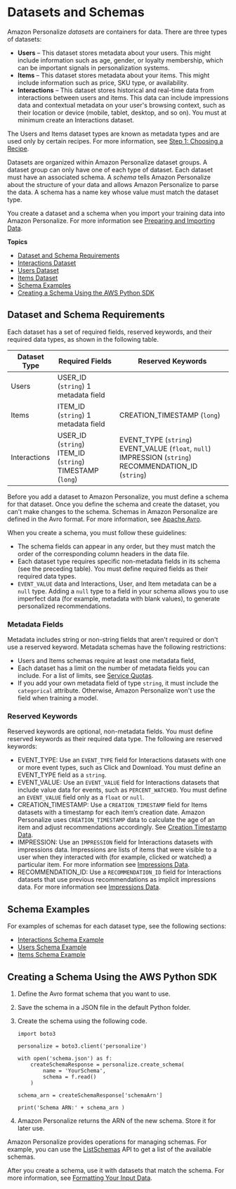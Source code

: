 # Datasets and Schemas<a name="how-it-works-dataset-schema"></a>

Amazon Personalize *datasets* are containers for data\. There are three types of datasets:
+ **Users** – This dataset stores metadata about your users\. This might include information such as age, gender, or loyalty membership, which can be important signals in personalization systems\.
+ **Items** – This dataset stores metadata about your items\. This might include information such as price, SKU type, or availability\.
+ **Interactions** – This dataset stores historical and real\-time data from interactions between users and items\. This data can include impressions data and contextual metadata on your user's browsing context, such as their location or device \(mobile, tablet, desktop, and so on\)\. You must at minimum create an Interactions dataset\.

The Users and Items dataset types are known as metadata types and are used only by certain recipes\. For more information, see [Step 1: Choosing a Recipe](working-with-predefined-recipes.md)\.

Datasets are organized within Amazon Personalize dataset groups\. A dataset group can only have one of each type of dataset\. Each dataset must have an associated schema\. A *schema* tells Amazon Personalize about the structure of your data and allows Amazon Personalize to parse the data\. A schema has a name key whose value must match the dataset type\. 

 You create a dataset and a schema when you import your training data into Amazon Personalize\. For more information see [Preparing and Importing Data](data-prep.md)\. 

**Topics**
+ [Dataset and Schema Requirements](#dataset-requirements)
+ [Interactions Dataset](interactions-datasets.md)
+ [Users Dataset](users-datasets.md)
+ [Items Dataset](items-datasets.md)
+ [Schema Examples](#schema-examples)
+ [Creating a Schema Using the AWS Python SDK](#python-schema-ex)

## Dataset and Schema Requirements<a name="dataset-requirements"></a>

Each dataset has a set of required fields, reserved keywords, and their required data types, as shown in the following table\.


| Dataset Type | Required Fields | Reserved Keywords | 
| --- | --- | --- | 
| Users |  USER\_ID \(`string`\) 1 metadata field  |  | 
| Items |  ITEM\_ID \(`string`\) 1 metadata field  |  CREATION\_TIMESTAMP \(`long`\)  | 
| Interactions |  USER\_ID \(`string`\) ITEM\_ID \(`string`\) TIMESTAMP \(`long`\)  |  EVENT\_TYPE \(`string`\) EVENT\_VALUE \(`float`, `null`\) IMPRESSION \(`string`\) RECOMMENDATION\_ID \(`string`\)  | 

Before you add a dataset to Amazon Personalize, you must define a schema for that dataset\. Once you define the schema and create the dataset, you can't make changes to the schema\. Schemas in Amazon Personalize are defined in the Avro format\. For more information, see [Apache Avro](https://avro.apache.org/docs/current/)\. 

When you create a schema, you must follow these guidelines:
+ The schema fields can appear in any order, but they must match the order of the corresponding column headers in the data file\.
+ Each dataset type requires specific non\-metadata fields in its schema \(see the preceding table\)\. You must define required fields as their required data types\.
+ `EVENT_VALUE` data and Interactions, User, and Item metadata can be a `null` type\. Adding a `null` type to a field in your schema allows you to use imperfect data \(for example, metadata with blank values\), to generate personalized recommendations\.

### Metadata Fields<a name="metadata-fields"></a>

 Metadata includes string or non\-string fields that aren't required or don't use a reserved keyword\. Metadata schemas have the following restrictions: 
+ Users and Items schemas require at least one metadata field,
+ Each dataset has a limit on the number of metadata fields you can include\. For a list of limits, see [Service Quotas](limits.md#limits-table)\.
+ If you add your own metadata field of type `string`, it must include the `categorical` attribute\. Otherwise, Amazon Personalize won't use the field when training a model\. 

### Reserved Keywords<a name="reserved-keywords"></a>

Reserved keywords are optional, non\-metadata fields\. You must define reserved keywords as their required data type\. The following are reserved keywords:
+ EVENT\_TYPE: Use an `EVENT_TYPE` field for Interactions datasets with one or more event types, such as Click and Download\. You must define an EVENT\_TYPE field as a `string`\.
+ EVENT\_VALUE: Use an `EVENT_VALUE` field for Interactions datasets that include value data for events, such as `PERCENT_WATCHED`\. You must define an `EVENT_VALUE` field only as a `float` or `null`\.
+  CREATION\_TIMESTAMP: Use a `CREATION_TIMESTAMP` field for Items datasets with a timestamp for each item’s creation date\. Amazon Personalize uses `CREATION_TIMESTAMP` data to calculate the age of an item and adjust recommendations accordingly\. See [Creation Timestamp Data](creation-timestamp-data.md)\. 
+  IMPRESSION: Use an `IMPRESSION` field for Interactions datasets with impressions data\. Impressions are lists of items that were visible to a user when they interacted with \(for example, clicked or watched\) a particular item\. For more information see [Impressions Data](interactions-impressions-metadata.md)\. 
+  RECOMMENDATION\_ID: Use a `RECOMMENDATION_ID` field for Interactions datasets that use previous recommendations as implicit impressions data\. For more information see [Impressions Data](interactions-impressions-metadata.md)\. 

## Schema Examples<a name="schema-examples"></a>

For examples of schemas for each dataset type, see the following sections:
+  [Interactions Schema Example](schema-examples-interactions.md) 
+  [Users Schema Example](schema-examples-users.md) 
+  [Items Schema Example](schema-examples-items.md) 

## Creating a Schema Using the AWS Python SDK<a name="python-schema-ex"></a>

1. Define the Avro format schema that you want to use\.

1. Save the schema in a JSON file in the default Python folder\.

1. Create the schema using the following code\.

   ```
   import boto3
   
   personalize = boto3.client('personalize')
   
   with open('schema.json') as f:
       createSchemaResponse = personalize.create_schema(
           name = 'YourSchema',
           schema = f.read()
       )
   
   schema_arn = createSchemaResponse['schemaArn']
   
   print('Schema ARN:' + schema_arn )
   ```

1. Amazon Personalize returns the ARN of the new schema\. Store it for later use\.

Amazon Personalize provides operations for managing schemas\. For example, you can use the [ListSchemas](API_ListSchemas.md) API to get a list of the available schemas\.

After you create a schema, use it with datasets that match the schema\. For more information, see [Formatting Your Input Data](data-prep-formatting.md)\. 